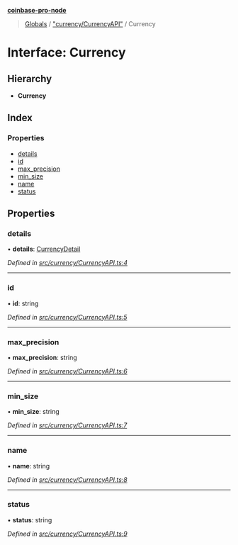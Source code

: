 **[coinbase-pro-node](../README.md)**

> [Globals](../globals.md) / ["currency/CurrencyAPI"](../modules/_currency_currencyapi_.md) / Currency

# Interface: Currency

## Hierarchy

- **Currency**

## Index

### Properties

- [details](_currency_currencyapi_.currency.md#details)
- [id](_currency_currencyapi_.currency.md#id)
- [max_precision](_currency_currencyapi_.currency.md#max_precision)
- [min_size](_currency_currencyapi_.currency.md#min_size)
- [name](_currency_currencyapi_.currency.md#name)
- [status](_currency_currencyapi_.currency.md#status)

## Properties

### details

• **details**: [CurrencyDetail](_currency_currencyapi_.currencydetail.md)

_Defined in [src/currency/CurrencyAPI.ts:4](https://github.com/bennycode/coinbase-pro-node/blob/a3ed45b/src/currency/CurrencyAPI.ts#L4)_

---

### id

• **id**: string

_Defined in [src/currency/CurrencyAPI.ts:5](https://github.com/bennycode/coinbase-pro-node/blob/a3ed45b/src/currency/CurrencyAPI.ts#L5)_

---

### max_precision

• **max_precision**: string

_Defined in [src/currency/CurrencyAPI.ts:6](https://github.com/bennycode/coinbase-pro-node/blob/a3ed45b/src/currency/CurrencyAPI.ts#L6)_

---

### min_size

• **min_size**: string

_Defined in [src/currency/CurrencyAPI.ts:7](https://github.com/bennycode/coinbase-pro-node/blob/a3ed45b/src/currency/CurrencyAPI.ts#L7)_

---

### name

• **name**: string

_Defined in [src/currency/CurrencyAPI.ts:8](https://github.com/bennycode/coinbase-pro-node/blob/a3ed45b/src/currency/CurrencyAPI.ts#L8)_

---

### status

• **status**: string

_Defined in [src/currency/CurrencyAPI.ts:9](https://github.com/bennycode/coinbase-pro-node/blob/a3ed45b/src/currency/CurrencyAPI.ts#L9)_
